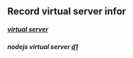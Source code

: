 Record virtual server infor
---------------------------------------------
##### [virtual server](https://free.com.tw/sign-up-web-hosting/)

##### nodejs virtual server [d1][]
[d1]: http://haveagoodday8496.pixnet.net/blog/post/44714026-heroku%E4%B8%8A%E5%82%B3%E6%95%99%E5%AD%B8
[d2]: http://cire.pixnet.net/blog/post/37369672-%5Bnodejs%5D-%E5%B0%87%E7%A8%8B%E5%BC%8F%E9%83%A8%E7%BD%B2%E5%88%B0-heroku-%E4%B8%8A---nodejs-on--heroku
[d3]: https://toolbelt.herokuapp.com/
[d4]: https://devcenter.heroku.com/articles/getting-started-with-nodejs#introduction

